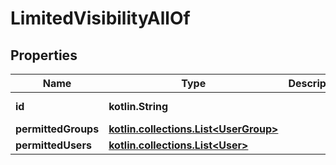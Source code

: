 
# LimitedVisibilityAllOf

## Properties
Name | Type | Description | Notes
------------ | ------------- | ------------- | -------------
**id** | **kotlin.String** |  |  [optional] [readonly]
**permittedGroups** | [**kotlin.collections.List&lt;UserGroup&gt;**](UserGroup.md) |  |  [optional]
**permittedUsers** | [**kotlin.collections.List&lt;User&gt;**](User.md) |  |  [optional]



